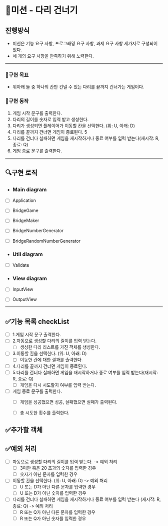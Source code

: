 # 🚀미션 - 다리 건너기

## 진행방식

- 미션은 기능 요구 사항, 프로그래밍 요구 사항, 과제 요구 사항 세가지로 구성되어 있다.
- 세 개의 요구 사항을 만족하기 위해 노력한다.

---

### 💙구현 목표

- 위아래 둘 중 하나의 칸만 건널 수 있는 다리를 끝까지 건너가는 게임이다.

### 📜구현 동작

1. 게임 시작 문구를 출력한다.
2. 다리의 길이를 숫자로 입력 받고 생성한다.
3. 다리가 생성되면 플레이어가 이동할 칸을 선택한다. (위: U, 아래: D)
4. 다리를 끝까지 건너면 게임이 종료된다. 5
5. 다리를 건너다 실패하면 게임을 재시작하거나 종료 여부를 입력 받는다(재시작: R, 종료: Q)
6. 게임 종료 문구를 출력한다.

---

## 🔍구현 로직

- ### Main diagram

- [ ] Application
- [ ] BridgeGame
- [ ] BridgeMaker
- [ ] BridgeNumberGenerator
- [ ] BridgeRandomNumberGenerator


- ### Util diagram
- [ ] Validate


- ### View diagram
- [ ] InputView
- [ ] OutputView


---

## ✅기능 목록 checkList

- [ ] 1.게임 시작 문구 출력한다.
- [ ] 2.자동으로 생성할 다리의 길이를 입력 받는다.
  - [ ] 생성한 다리 리스트를 가진 객체를 생성한다.
- [ ] 3.이동할 칸을 선택한다. (위: U, 아래: D)
  - [ ] 이동한 칸에 대한 결과를 출력한다. 
- [ ] 4.다리를 끝까지 건너면 게임이 종료된다.
- [ ] 5.다리를 건너다 실패하면 게임을 재시작하거나 종료 여부를 입력 받는다(재시작: R, 종료: Q)
  - [ ] 게임을 다시 시도할지 여부를 입력 받는다.
- [ ] 게임 종료 문구를 출력한다.
  - [ ] 게임을 성공했으면 성공, 실패했으면 실패가 출력된다.
  - [ ] 총 시도한 횟수를 출력한다.


## ✅추가할 객체


## ✅예외 처리

- [ ] 자동으로 생성할 다리의 길이를 입력 받는다. -> 예외 처리
  - [ ] 3미만 혹은 20 초과의 숫자를 입력한 경우
  - [ ] 숫자가 아닌 문자를 입력한 경우
- [ ] 이동할 칸을 선택한다. (위: U, 아래: D) -> 예외 처리
  - [ ] U 또는 D가 아닌 다른 문자를 입력한 경우
  - [ ] U 또는 D가 아닌 숫자를 입력한 경우
- [ ] 다리를 건너다 실패하면 게임을 재시작하거나 종료 여부를 입력 받는다 (재시작: R, 종료: Q) -> 예외 처리
  - [ ] R 또는 Q가 아닌 다른 문자를 입력한 경우
  - [ ] R 또는 Q가 아닌 숫자를 입력한 경우